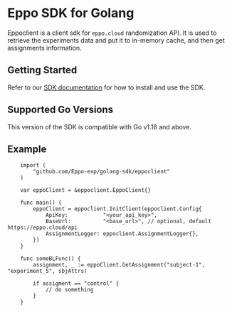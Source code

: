 # Eppo SDK for Golang

Eppoclient is a client sdk for `eppo.cloud` randomization API.
It is used to retrieve the experiments data and put it to in-memory cache, and then get assignments information.

## Getting Started

Refer to our [SDK documentation](https://docs.geteppo.com/feature-flags/sdks/server-sdks/go) for how to install and use the SDK.

## Supported Go Versions
This version of the SDK is compatible with Go v1.18 and above.

## Example


```
	import (
		"github.com/Eppo-exp/golang-sdk/eppoclient"
	)

	var eppoClient = &eppoclient.EppoClient{}

	func main() {
		eppoClient = eppoclient.InitClient(eppoclient.Config{
			ApiKey:           "<your_api_key>",
			BaseUrl:          "<base_url>", // optional, default https://eppo.cloud/api
			AssignmentLogger: eppoclient.AssignmentLogger{},
		})
	}

	func someBLFunc() {
		assignment, _ := eppoClient.GetAssignment("subject-1", "experiment_5", sbjAttrs)

		if assigment == "control" {
			// do something
		}
	}
```
